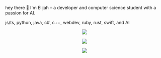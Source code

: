 hey there 👋
I'm Elijah – a developer and computer science student with a passion for AI.

js/ts, python, java, c#, c++, webdev, ruby, rust, swift, and AI

<div align="center">

![](https://github-readme-streak-stats.herokuapp.com/?user=elijahgives&count_private=true&show_icons=true&theme=radical&hide_border=true&hide_title=true)

![](https://github-readme-stats.vercel.app/api?username=ElijahGives&include_all_commits=true&show_icons=true&hide_border=true&hide_title=true&count_private=true&theme=radical)

![](https://github-readme-stats.vercel.app/api/top-langs/?username=ElijahGives&layout=compact&count_private=true&langs_count=8&hide_border=true&theme=radical)

</div>
